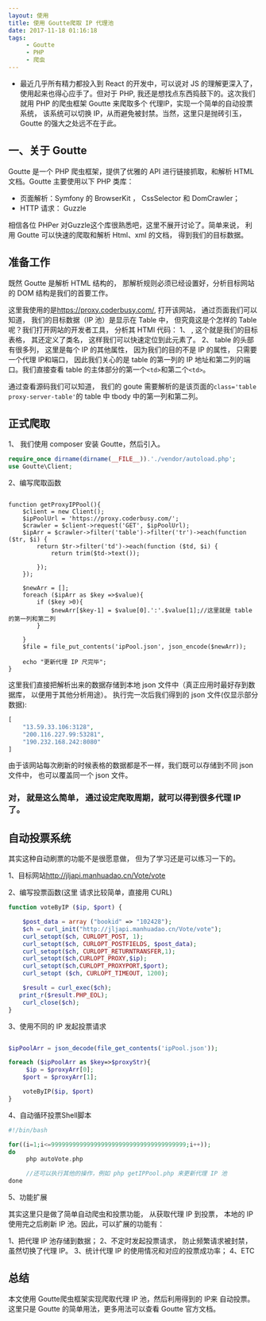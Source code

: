 ```yaml
---
layout: 使用
title: 使用 Goutte爬取 IP 代理池
date: 2017-11-18 01:16:18
tags:
     - Goutte
     - PHP
     - 爬虫
---
```

+ 最近几乎所有精力都投入到 React 的开发中，可以说对 JS 的理解更深入了， 使用起来也得心应手了。但对于 PHP, 我还是想找点东西捣鼓下的。这次我们就用 PHP 的爬虫框架 Goutte 来爬取多个 代理IP，实现一个简单的自动投票系统， 该系统可以切换 IP，从而避免被封禁。当然，这里只是抛砖引玉， Goutte 的强大之处远不在于此。
 <!-- more -->

## 一、关于 Goutte
Goutte 是一个 PHP 爬虫框架，提供了优雅的 API 进行链接抓取，和解析 HTML 文档。Goutte 主要使用以下 PHP 类库：

- 页面解析：Symfony 的 BrowserKit ， CssSelector 和 DomCrawler；
- HTTP 请求： Guzzle

相信各位 PHPer 对Guzzle这个库很熟悉吧，这里不展开讨论了。简单来说， 利用 Goutte 可以快速的爬取和解析 Html、xml 的文档， 得到我们的目标数据。

## 准备工作
 既然 Goutte 是解析 HTML 结构的， 那解析规则必须已经设置好，分析目标网站的 DOM 结构是我们的首要工作。

这里我使用的是<https://proxy.coderbusy.com/>, 打开该网站， 通过页面我们可以知道， 我们的目标数据（IP 池）是显示在 Table 中， 但究竟这是个怎样的 Table 呢？我们打开网站的开发者工具， 分析其 HTMl 代码：
1、  <table class='table proxy-server-table'>, 这个就是我们的目标表格， 其还定义了类名， 这样我们可以快速定位到此元素了。
2、  table 的头部有很多列， 这里是每个 IP 的其他属性， 因为我们的目的不是 IP 的属性， 只需要一个代理 IP和端口， 因此我们关心的是 table 的第一列的 IP 地址和第二列的端口。我们直接查看 table 的主体部分<tbody>的第一个``<td>``和第二个``<td>``。

通过查看源码我们可以知道， 我们的 goute 需要解析的是该页面的``class='table proxy-server-table'``的 table 中 tbody 中的第一列和第二列。

## 正式爬取

1、 我们使用 composer 安装 Goutte，然后引入。
```php
require_once dirname(dirname(__FILE__)).'./vendor/autoload.php';
use Goutte\Client;

```

2、编写爬取函数
```

function getProxyIPPool(){
    $client = new Client();
    $ipPoolUrl = 'https://proxy.coderbusy.com/';
    $crawler = $client->request('GET', $ipPoolUrl);
    $ipArr = $crawler->filter('table')->filter('tr')->each(function ($tr, $i) {
        return $tr->filter('td')->each(function ($td, $i) {
            return trim($td->text());

        });
    });

    $newArr = [];
    foreach ($ipArr as $key =>$value){
        if ($key >0){
            $newArr[$key-1] = $value[0].':'.$value[1];//这里就是 table 的第一列和第二列
        }

    }
    $file = file_put_contents('ipPool.json', json_encode($newArr));

    echo "更新代理 IP 尺完毕";
}
```
这里我们直接把解析出来的数据存储到本地 json 文件中（真正应用时最好存到数据库， 以便用于其他分析用途）。
执行完一次后我们得到的 json 文件(仅显示部分数据):
```php
[
    "13.59.33.106:3128",
    "200.116.227.99:53281",
    "190.232.168.242:8080"
]

```
由于该网站每次刷新的时候表格的数据都是不一样，我们既可以存储到不同 json 文件中， 也可以覆盖同一个 json 文件。

### 对， 就是这么简单， 通过设定爬取周期，就可以得到很多代理 IP 了。

## 自动投票系统
其实这种自动刷票的功能不是很愿意做， 但为了学习还是可以练习一下的。

1、目标网站<http://jljapi.manhuadao.cn/Vote/vote>

2、编写投票函数(这里 请求比较简单，直接用 CURL)
```php
function voteByIP ($ip, $port) {

    $post_data = array ("bookid" => "102428");
    $ch = curl_init("http://jljapi.manhuadao.cn/Vote/vote");
    curl_setopt($ch, CURLOPT_POST, 1);
    curl_setopt($ch, CURLOPT_POSTFIELDS, $post_data);
    curl_setopt($ch, CURLOPT_RETURNTRANSFER,1);
    curl_setopt($ch,CURLOPT_PROXY,$ip);
    curl_setopt($ch,CURLOPT_PROXYPORT,$port);
    curl_setopt ($ch, CURLOPT_TIMEOUT, 1200);

    $result = curl_exec($ch);
   print_r($result.PHP_EOL);
    curl_close($ch);
}

```

3、使用不同的 IP 发起投票请求

```php

$ipPoolArr = json_decode(file_get_contents('ipPool.json'));

foreach ($ipPoolArr as $key=>$proxyStr){
     $ip = $proxyArr[0];
    $port = $proxyArr[1];

    voteByIP($ip, $port)
}

```

4、自动循环投票Shell脚本

```php
#!/bin/bash

for((i=1;i<=99999999999999999999999999999999999999;i++)); 
do
     php autoVote.php

     //还可以执行其他的操作，例如 php getIPPool.php 来更新代理 IP 池
done

```

5、功能扩展

其实这里只是做了简单自动爬虫和投票功能， 从获取代理 IP 到投票， 本地的 IP使用完之后刷新 IP 池。因此，可以扩展的功能有：

1、把代理 IP 池存储到数据；
2、不定时发起投票请求， 防止频繁请求被封禁，虽然切换了代理 IP。
3、统计代理 IP 的使用情况和对应的投票成功率；
4、ETC

## 总结
本文使用 Goutte爬虫框架实现爬取代理 IP 池，然后利用得到的 IP来 自动投票。这里只是 Goutte 的简单用法，更多用法可以查看 Goutte 官方文档。

